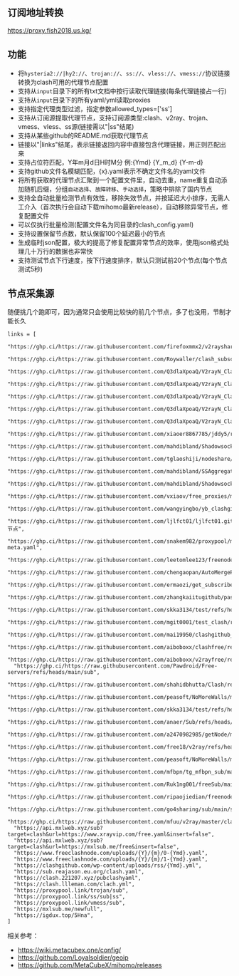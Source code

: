 ## 订阅地址转换

https://proxy.fish2018.us.kg/  

## 功能
- 将`hysteria2://|hy2://`、`trojan://`、`ss://`、`vless://`、`vmess://`协议链接转换为clash可用的代理节点配置
- 支持从`input`目录下的所有txt文档中按行读取代理链接(每条代理链接占一行)
- 支持从`input`目录下的所有yaml/yml读取proxies  
- 支持指定代理类型过滤，指定参数allowed_types=['ss']
- 支持从订阅源提取代理节点，支持订阅源类型:clash、v2ray、trojan、vmess、vless、ss源(链接需以"|ss"结尾)
- 支持从某些github的README.md获取代理节点
- 链接以"|links"结尾，表示链接返回内容中直接包含代理链接，用正则匹配出来
- 支持占位符匹配，Y年m月d日H时M分 例:{Ymd} {Y_m_d} {Y-m-d}
- 支持github文件名模糊匹配，{x}.yaml表示不确定文件名的yaml文件
- 将所有获取的代理节点汇聚到一个配置文件里，自动去重，name重复自动添加随机后缀，分组`自动选择`、`故障转移`、`手动选择`，策略中排除了国内节点    
- 支持全自动批量检测节点有效性，移除失效节点，并按延迟大小排序，无需人工介入（首次执行会自动下载mihomo最新release），自动移除异常节点，修复配置文件
- 可以仅执行批量检测(配置文件名为同目录的clash_config.yaml)
- 支持设置保留节点数，默认保留100个延迟最小的节点
- 生成临时json配置，极大的提高了修复配置异常节点的效率，使用json格式处理几十万行的数据也非常快
- 支持测试节点下行速度，按下行速度排序，默认只测试前20个节点(每个节点测试5秒)

## 节点采集源

随便挑几个跑即可，因为通常只会使用比较快的前几个节点，多了也没用，节制才能长久

```
links = [
  "https://ghp.ci/https://raw.githubusercontent.com/firefoxmmx2/v2rayshare_subcription/main/subscription/clash_sub.yaml",
  "https://ghp.ci/https://raw.githubusercontent.com/Roywaller/clash_subscription/refs/heads/main/clash_subscription.txt",
  "https://ghp.ci/https://raw.githubusercontent.com/Q3dlaXpoaQ/V2rayN_Clash_Node_Getter/refs/heads/main/APIs/sc0.yaml",
  "https://ghp.ci/https://raw.githubusercontent.com/Q3dlaXpoaQ/V2rayN_Clash_Node_Getter/refs/heads/main/APIs/sc1.yaml",
  "https://ghp.ci/https://raw.githubusercontent.com/Q3dlaXpoaQ/V2rayN_Clash_Node_Getter/refs/heads/main/APIs/sc2.yaml",
  "https://ghp.ci/https://raw.githubusercontent.com/Q3dlaXpoaQ/V2rayN_Clash_Node_Getter/refs/heads/main/APIs/sc3.yaml",
  "https://ghp.ci/https://raw.githubusercontent.com/Q3dlaXpoaQ/V2rayN_Clash_Node_Getter/refs/heads/main/APIs/sc4.yaml",
  "https://ghp.ci/https://raw.githubusercontent.com/xiaoer8867785/jddy5/refs/heads/main/data/{Y_m_d}/{x}.yaml",
  "https://ghp.ci/https://raw.githubusercontent.com/mahdibland/ShadowsocksAggregator/master/LogInfo.txt|links",
  "https://ghp.ci/https://raw.githubusercontent.com/tglaoshiji/nodeshare/refs/heads/main/{Y}/{m}/{Ymd}.yaml",
  "https://ghp.ci/https://raw.githubusercontent.com/mahdibland/SSAggregator/master/sub/sub_merge_yaml.yml",
  "https://ghp.ci/https://raw.githubusercontent.com/mahdibland/ShadowsocksAggregator/master/Eternity.yml",
  "https://ghp.ci/https://raw.githubusercontent.com/vxiaov/free_proxies/main/clash/clash.provider.yaml",
  "https://ghp.ci/https://raw.githubusercontent.com/wangyingbo/yb_clashgithub_sub/main/clash_sub.yml",
  "https://ghp.ci/https://raw.githubusercontent.com/ljlfct01/ljlfct01.github.io/refs/heads/main/节点",
  "https://ghp.ci/https://raw.githubusercontent.com/snakem982/proxypool/main/source/clash-meta.yaml",
  "https://ghp.ci/https://raw.githubusercontent.com/leetomlee123/freenode/refs/heads/main/README.md",
  "https://ghp.ci/https://raw.githubusercontent.com/chengaopan/AutoMergePublicNodes/master/list.yml",
  "https://ghp.ci/https://raw.githubusercontent.com/ermaozi/get_subscribe/main/subscribe/clash.yml",
  "https://ghp.ci/https://raw.githubusercontent.com/zhangkaiitugithub/passcro/main/speednodes.yaml",
  "https://ghp.ci/https://raw.githubusercontent.com/skka3134/test/refs/heads/main/clash.yaml|links",
  "https://ghp.ci/https://raw.githubusercontent.com/mgit0001/test_clash/refs/heads/main/heima.txt",
  "https://ghp.ci/https://raw.githubusercontent.com/mai19950/clashgithub_com/refs/heads/main/site",
  "https://ghp.ci/https://raw.githubusercontent.com/aiboboxx/clashfree/refs/heads/main/clash.yml",
  "https://ghp.ci/https://raw.githubusercontent.com/aiboboxx/v2rayfree/refs/heads/main/README.md",
  "https://ghp.ci/https://raw.githubusercontent.com/Pawdroid/Free-servers/refs/heads/main/sub",
  "https://ghp.ci/https://raw.githubusercontent.com/shahidbhutta/Clash/refs/heads/main/Router",
  "https://ghp.ci/https://raw.githubusercontent.com/peasoft/NoMoreWalls/master/list.meta.yml",
  "https://ghp.ci/https://raw.githubusercontent.com/skka3134/test/refs/heads/main/test.yaml",
  "https://ghp.ci/https://raw.githubusercontent.com/anaer/Sub/refs/heads/main/clash.yaml",
  "https://ghp.ci/https://raw.githubusercontent.com/a2470982985/getNode/main/clash.yaml",
  "https://ghp.ci/https://raw.githubusercontent.com/free18/v2ray/refs/heads/main/c.yaml",
  "https://ghp.ci/https://raw.githubusercontent.com/peasoft/NoMoreWalls/master/list.yml",
  "https://ghp.ci/https://raw.githubusercontent.com/mfbpn/tg_mfbpn_sub/main/trial.yaml",
  "https://ghp.ci/https://raw.githubusercontent.com/Ruk1ng001/freeSub/main/clash.yaml",
  "https://ghp.ci/https://raw.githubusercontent.com/ripaojiedian/freenode/main/clash",
  "https://ghp.ci/https://raw.githubusercontent.com/go4sharing/sub/main/sub.yaml",
  "https://ghp.ci/https://raw.githubusercontent.com/mfuu/v2ray/master/clash.yaml",
  "https://api.mxlweb.xyz/sub?target=clash&url=https://www.xrayvip.com/free.yaml&insert=false",
  "https://api.mxlweb.xyz/sub?target=clash&url=https://mxlsub.me/free&insert=false",
  "https://www.freeclashnode.com/uploads/{Y}/{m}/0-{Ymd}.yaml",
  "https://www.freeclashnode.com/uploads/{Y}/{m}/1-{Ymd}.yaml",
  "https://clashgithub.com/wp-content/uploads/rss/{Ymd}.yml",
  "https://sub.reajason.eu.org/clash.yaml",
  "https://clash.221207.xyz/pubclashyaml",
  "https://clash.llleman.com/clach.yml",
  "https://proxypool.link/trojan/sub",
  "https://proxypool.link/ss/sub|ss",
  "https://proxypool.link/vmess/sub",
  "https://mxlsub.me/newfull",
  "https://igdux.top/5Hna",
]
```

相关参考：
- https://wiki.metacubex.one/config/  
- https://github.com/Loyalsoldier/geoip  
- https://github.com/MetaCubeX/mihomo/releases  
